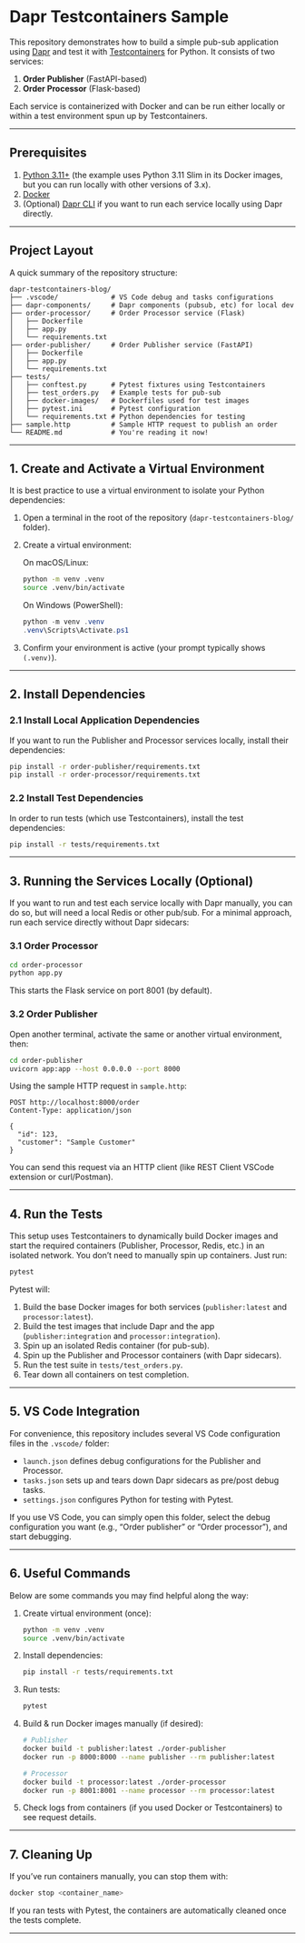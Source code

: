 # Dapr Testcontainers Sample

This repository demonstrates how to build a simple pub-sub application using [Dapr](https://dapr.io/) and test it with [Testcontainers](https://testcontainers-python.readthedocs.io/) for Python. It consists of two services:

1. **Order Publisher** (FastAPI-based)
2. **Order Processor** (Flask-based)

Each service is containerized with Docker and can be run either locally or within a test environment spun up by Testcontainers.

---

## Prerequisites

1. [Python 3.11+](https://www.python.org/downloads/) (the example uses Python 3.11 Slim in its Docker images, but you can run locally with other versions of 3.x).
2. [Docker](https://docs.docker.com/get-docker/)
3. (Optional) [Dapr CLI](https://docs.dapr.io/getting-started/install-dapr-cli/) if you want to run each service locally using Dapr directly.

---

## Project Layout

A quick summary of the repository structure:

```
dapr-testcontainers-blog/
├── .vscode/             # VS Code debug and tasks configurations
├── dapr-components/     # Dapr components (pubsub, etc) for local dev
├── order-processor/     # Order Processor service (Flask)
│   ├── Dockerfile
│   ├── app.py
│   └── requirements.txt
├── order-publisher/     # Order Publisher service (FastAPI)
│   ├── Dockerfile
│   ├── app.py
│   └── requirements.txt
├── tests/
│   ├── conftest.py      # Pytest fixtures using Testcontainers
│   ├── test_orders.py   # Example tests for pub-sub
│   ├── docker-images/   # Dockerfiles used for test images
│   ├── pytest.ini       # Pytest configuration
│   └── requirements.txt # Python dependencies for testing
├── sample.http          # Sample HTTP request to publish an order
└── README.md            # You're reading it now!
```

---

## 1. Create and Activate a Virtual Environment

It is best practice to use a virtual environment to isolate your Python dependencies:

1. Open a terminal in the root of the repository (`dapr-testcontainers-blog/` folder).
2. Create a virtual environment:

   On macOS/Linux:
   ```bash
   python -m venv .venv
   source .venv/bin/activate
   ```

   On Windows (PowerShell):
   ```powershell
   python -m venv .venv
   .venv\Scripts\Activate.ps1
   ```

3. Confirm your environment is active (your prompt typically shows `(.venv)`).

---

## 2. Install Dependencies

### 2.1 Install Local Application Dependencies

If you want to run the Publisher and Processor services locally, install their dependencies:

```bash
pip install -r order-publisher/requirements.txt
pip install -r order-processor/requirements.txt
```

### 2.2 Install Test Dependencies

In order to run tests (which use Testcontainers), install the test dependencies:

```bash
pip install -r tests/requirements.txt
```

---

## 3. Running the Services Locally (Optional)

If you want to run and test each service locally with Dapr manually, you can do so, but will need a local Redis or other pub/sub. For a minimal approach, run each service directly without Dapr sidecars:

### 3.1 Order Processor

```bash
cd order-processor
python app.py
```

This starts the Flask service on port 8001 (by default).

### 3.2 Order Publisher

Open another terminal, activate the same or another virtual environment, then:

```bash
cd order-publisher
uvicorn app:app --host 0.0.0.0 --port 8000
```

Using the sample HTTP request in `sample.http`:

```http
POST http://localhost:8000/order
Content-Type: application/json

{
  "id": 123,
  "customer": "Sample Customer"
}
```

You can send this request via an HTTP client (like REST Client VSCode extension or curl/Postman).

---

## 4. Run the Tests

This setup uses Testcontainers to dynamically build Docker images and start the required containers (Publisher, Processor, Redis, etc.) in an isolated network. You don’t need to manually spin up containers. Just run:

```bash
pytest
```

Pytest will:
1. Build the base Docker images for both services (`publisher:latest` and `processor:latest`).
2. Build the test images that include Dapr and the app (`publisher:integration` and `processor:integration`).
3. Spin up an isolated Redis container (for pub-sub).
4. Spin up the Publisher and Processor containers (with Dapr sidecars).
5. Run the test suite in `tests/test_orders.py`.
6. Tear down all containers on test completion.

---

## 5. VS Code Integration

For convenience, this repository includes several VS Code configuration files in the `.vscode/` folder:

- `launch.json` defines debug configurations for the Publisher and Processor.
- `tasks.json` sets up and tears down Dapr sidecars as pre/post debug tasks.
- `settings.json` configures Python for testing with Pytest.

If you use VS Code, you can simply open this folder, select the debug configuration you want (e.g., “Order publisher” or “Order processor”), and start debugging.

---

## 6. Useful Commands

Below are some commands you may find helpful along the way:

1. Create virtual environment (once):
   ```bash
   python -m venv .venv
   source .venv/bin/activate
   ```
2. Install dependencies:
   ```bash
   pip install -r tests/requirements.txt
   ```
3. Run tests:
   ```bash
   pytest
   ```
4. Build & run Docker images manually (if desired):
   ```bash
   # Publisher
   docker build -t publisher:latest ./order-publisher
   docker run -p 8000:8000 --name publisher --rm publisher:latest

   # Processor
   docker build -t processor:latest ./order-processor
   docker run -p 8001:8001 --name processor --rm processor:latest
   ```
5. Check logs from containers (if you used Docker or Testcontainers) to see request details.

---

## 7. Cleaning Up

If you’ve run containers manually, you can stop them with:
```bash
docker stop <container_name>
```
If you ran tests with Pytest, the containers are automatically cleaned once the tests complete.

---

